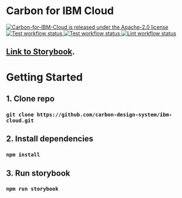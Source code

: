 <p align="center">

  <h1>Carbon for IBM Cloud</h1>
  <a href="https://github.com/carbon-design-system/ibm-cloud/blob/master/LICENSE">
    <img src="https://img.shields.io/badge/license-Apache--2.0-blue.svg" alt="Carbon-for-IBM-Cloud is released under the Apache-2.0 license" />
  </a>
  <a href="https://github.com/carbon-design-system/ibm-cloud/actions/workflows/storybook-test.yml">
    <img src="https://github.com/carbon-design-system/ibm-cloud/actions/workflows/storybook-test.yml/badge.svg" alt="Test workflow status" />
  </a>
  <a href="https://github.com/carbon-design-system/ibm-cloud/actions/workflows/test-pull-request.yml">
    <img src="https://github.com/carbon-design-system/ibm-cloud/actions/workflows/test-pull-request.yml/badge.svg" alt="Test workflow status" />
  </a>
   <a href="https://github.com/carbon-design-system/ibm-cloud/actions/workflows/lint-pull-request.yml">
    <img src="https://github.com/carbon-design-system/ibm-cloud/actions/workflows/lint-pull-request.yml/badge.svg" alt="Lint workflow status" />
  </a>

## [Link to Storybook](https://carbon-design-system.github.io/ibm-cloud).
# Getting Started

## 1. Clone repo

### `git clone https://github.com/carbon-design-system/ibm-cloud.git`

## 2. Install dependencies

### `npm install`

## 3. Run storybook

### `npm run storybook`
</p>
